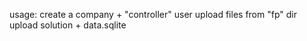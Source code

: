 usage: 
create a company + "controller" user
upload files from "fp" dir
upload solution + data.sqlite
